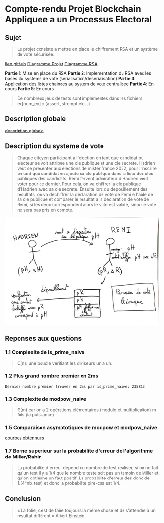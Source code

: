 # Compte-rendu Projet Blockchain Appliquee a un Processus Electoral

## Sujet

>Le projet consiste a mettre en place le chiffrement RSA et un système de vote sécurisée.

[lien github](https://github.com/agapestack/DS-03)
[Diagramme Projet](https://lucid.app/lucidchart/09da7f81-cc88-4c69-97cc-8545a1a5a7e3/edit?invitationId=inv_86bc76c3-aa8f-46d3-884c-62309c636448)
[Diagramme RSA](https://lucid.app/lucidchart/3994c860-4bfe-426a-a402-b438ee768f34/edit?invitationId=inv_3c3363ad-aafd-48cb-a39b-f2f11a771be7)

**Partie 1**: Mise en place du RSA
**Partie 2**: Implementation du RSA avec les bases du systeme de vote (serialisation/deserialisation)
**Partie 3**: Application des listes chainees au system de vote centralisee
**Partie 4**: En cours
**Partie 5**: En cours

>De nombreux jeux de tests sont implementes dans les fichiers ex[num_ex].c (assert, strcmpt etc...)

## Description globale

[description globale](./assets/Diagramme_Projet.pdf)

## Description du systeme de vote

>Chaque citoyen participant a l'election en tant que candidat ou electeur se voit attribue une cle publique et une cle secrete.
Hadrien veut se presenter aux elections de mister france 2022, pour l'inscrire en tant que candidat on ajoute sa cle publique dans la liste des cles publiques des candidats.
Remi fervent admirateur d'Hadrien veut voter pour ce dernier. Pour cela, on va chiffrer la cle publique d'Hadrien avec sa cle secrete.
Ensuite lors du depouillement des resultats, on va dechiffrer la declaration de vote de Remi e l'aide de sa cle publique et comparer le resultat a la declaration de vote de Remi, si les deux correspondent alors le vote est valide, sinon le vote ne sera pas pris en compte.

<center><img src="./assets/RSA_schema.jpeg"/></center>

## Reponses aux questions

### 1.1 Complexite de is_prime_naive

>O(n): une boucle verifiant les diviseurs un a un.

### 1.2 Plus grand nombre premier en 2ms

```bash
Dernier nombre premier trouver en 2ms par is_prime_naive: 235813        temps=0.002212s
```

### 1.3 Complexite de modpow_naive

>Θ(m) car on a 2 opérations élémentaires (modulo et multiplication) m fois (la puissance)

### 1.5 Comparaison asymptotiques de modpow et modpow_naive

[courbes obtennues](./assets/graphe_comparaison_exponentiation.pdf)

### 1.7 Borne superieur sur la probabilite d'erreur de l'algorithme de Miller/Rabin

>La probabilite d'erreur depend du nombre de test realiser, si on ne fait qu'un test il y a 1/4 que le nombre teste soit pas un temoin de Miller et qu'on obtienne un faut positif. La probabilite d'erreur des donc de 1/(4^nb_test) et donc la probabilite pire-cas est 1/4.

## Conclusion

> « La folie, c’est de faire toujours la même chose et de s’attendre à un résultat différent »
> Albert Einstein